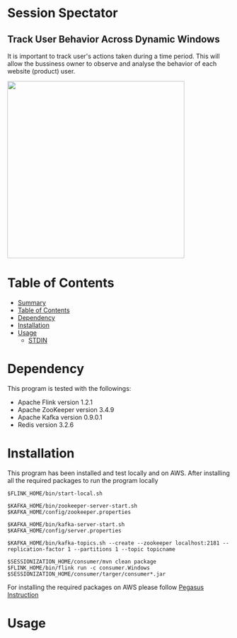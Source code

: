 Session Spectator
=================
## Track User Behavior Across Dynamic Windows

It is important to track user's actions taken during a time period. This will allow the bussiness owner to observe and analyse the behavior of each website (product) user. 


<img src="https://github.com/amirzainali/sessionization/blob/master/images/pipeline.png" width="400" />


Table of Contents
=================

  * [Summary](#session-spectator)
  * [Table of Contents](#table-of-contents)
  * [Dependency](#dependency)
  * [Installation](#installation)
  * [Usage](#usage)
    * [STDIN](#stdin)


Dependency
==========
This program is tested with the followings:

- Apache Flink version 1.2.1
- Apache ZooKeeper version 3.4.9 
- Apache Kafka version 0.9.0.1
- Redis version 3.2.6


Installation
============

This program has been installed and test locally and on AWS. After installing all the required packages to run the program locally 

	$FLINK_HOME/bin/start-local.sh 
	
	$KAFKA_HOME/bin/zookeeper-server-start.sh $KAFKA_HOME/config/zookeeper.properties
	
	$KAFKA_HOME/bin/kafka-server-start.sh $KAFKA_HOME/config/server.properties
	
	$KAFKA_HOME/bin/kafka-topics.sh --create --zookeeper localhost:2181 --replication-factor 1 --partitions 1 --topic topicname
	
	$SESSIONIZATION_HOME/consumer/mvn clean package
	$FLINK_HOME/bin/flink run -c consumer.Windows  $SESSIONIZATION_HOME/consumer/targer/consumer*.jar
	
For installing the required packages on AWS please follow [Pegasus Instruction](https://github.com/InsightDataScience/pegasus) 



Usage
=====


